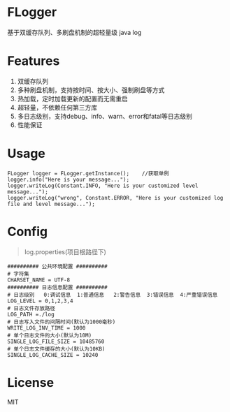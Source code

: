 # FLogger
基于双缓存队列、多刷盘机制的超轻量级 java log

# Features
1. 双缓存队列
2. 多种刷盘机制，支持按时间、按大小、强制刷盘等方式
3. 热加载，定时加载更新的配置而无需重启
4. 超轻量，不依赖任何第三方库
5. 多日志级别，支持debug、info、warn、error和fatal等日志级别
6. 性能保证
  
# Usage  
```
FLogger logger = FLogger.getInstance();    //获取单例
logger.info("Here is your message..."); 
logger.writeLog(Constant.INFO, "Here is your customized level message...");
logger.writeLog("wrong", Constant.ERROR, "Here is your customized log file and level message...");
```

# Config
>log.properties(项目根路径下)

```
########## 公共环境配置 ##########
# 字符集
CHARSET_NAME = UTF-8
########## 日志信息配置 ##########
# 日志级别   0:调试信息  1:普通信息   2:警告信息  3:错误信息  4:严重错误信息 
LOG_LEVEL = 0,1,2,3,4
# 日志文件存放路径
LOG_PATH =./log
# 日志写入文件的间隔时间(默认为1000毫秒)
WRITE_LOG_INV_TIME = 1000
# 单个日志文件的大小(默认为10M)
SINGLE_LOG_FILE_SIZE = 10485760
# 单个日志文件缓存的大小(默认为10KB)
SINGLE_LOG_CACHE_SIZE = 10240
```  
  
# License
MIT  

